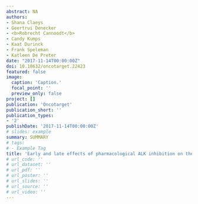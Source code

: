 ```yaml
---
abstract: NA
authors:
- Shana Claeys
- Geertrui Denecker
- <b>Robrecht Cannoodt</b>
- Candy Kumps
- Kaat Durinck
- Frank Speleman
- Katleen De Preter
date: "2017-11-14T00:00:00Z"
doi: 10.18632/oncotarget.22423
featured: false
image:
  caption: 'Caption.'
  focal_point: ''
  preview_only: false
project: []
publication: 'Oncotarget'
publication_short: ''
publication_types:
- '2'
publishDate: '2017-11-14T00:00:00Z'
# slides: example
summary: SUMMARY
# tags:
# - Example Tag
title: 'Early and late effects of pharmacological ALK inhibition on the neuroblastoma transcriptome'
# url_code: ''
# url_dataset: ''
# url_pdf: ''
# url_poster: ''
# url_slides: ''
# url_source: ''
# url_video: ''
---
```

